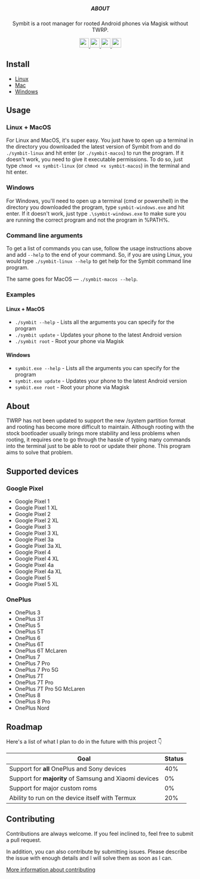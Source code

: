 <p align='center'>
  <h5 align='center'>ABOUT</h5>
  <p align='center'>
    Symbit is a root manager for rooted Android phones via Magisk without TWRP.
  </p>
</p>

<p align='center'>
  <a href='https://example.com'>
    <img src='https://img.shields.io/badge/stability-experimental-orange?style=for-the-badge' height='25'>
  </a>
  <a href='https://github.com/raphtlw/zorin/pulls'>
    <img src="https://img.shields.io/badge/PR's-welcome-limegreen?style=for-the-badge&logo=github" height='25'>
  </a>
  <a href='https://example.com'>
    <img src='https://img.shields.io/badge/build-success-green?style=for-the-badge' height='25'>
  </a>
  <a href='https://github.com/prettier/prettier'>
    <img src='https://img.shields.io/badge/code_style-prettier-ff69b4.svg?style=for-the-badge' height='25'>
  </a>
</p>

## Install

- [Linux](https://github.com/raphtlw/symbit/releases/latest/download/linux.zip)
- [Mac](https://github.com/raphtlw/symbit/releases/latest/download/macos.zip)
- [Windows](https://github.com/raphtlw/symbit/releases/latest/download/windows.zip)

## Usage

### Linux + MacOS

For Linux and MacOS, it's super easy. You just have to open up a terminal in the directory you downloaded the latest version of Symbit from and do `./symbit-linux` and hit enter (or `./symbit-macos`) to run the program. If it doesn't work, you need to give it executable permissions. To do so, just type `chmod +x symbit-linux` (or `chmod +x symbit-macos`) in the terminal and hit enter.

### Windows

For Windows, you'll need to open up a terminal (cmd or powershell) in the directory you downloaded the program, type `symbit-windows.exe` and hit enter. If it doesn't work, just type `.\symbit-windows.exe` to make sure you are running the correct program and not the program in %PATH%.

### Command line arguments

To get a list of commands you can use, follow the usage instructions above and add `--help` to the end of your command. So, if you are using Linux, you would type `./symbit-linux --help` to get help for the Symbit command line program.

The same goes for MacOS &mdash; `./symbit-macos --help`.

### Examples

#### Linux + MacOS

- `./symbit --help` - Lists all the arguments you can specify for the program
- `./symbit update` - Updates your phone to the latest Android version
- `./symbit root` - Root your phone via Magisk

#### Windows

- `symbit.exe --help` - Lists all the arguments you can specify for the program
- `symbit.exe update` - Updates your phone to the latest Android version
- `symbit.exe root` - Root your phone via Magisk

## About

TWRP has not been updated to support the new /system partition format and rooting has become more difficult to maintain. Although rooting with the stock bootloader usually brings more stability and less problems when rooting, it requires one to go through the hassle of typing many commands into the terminal just to be able to root or update their phone. This program aims to solve that problem.

## Supported devices

### Google Pixel

- Google Pixel 1
- Google Pixel 1 XL
- Google Pixel 2
- Google Pixel 2 XL
- Google Pixel 3
- Google Pixel 3 XL
- Google Pixel 3a
- Google Pixel 3a XL
- Google Pixel 4
- Google Pixel 4 XL
- Google Pixel 4a
- Google Pixel 4a XL
- Google Pixel 5
- Google Pixel 5 XL

### OnePlus

- OnePlus 3
- OnePlus 3T
- OnePlus 5
- OnePlus 5T
- OnePlus 6
- OnePlus 6T
- OnePlus 6T McLaren
- OnePlus 7
- OnePlus 7 Pro
- OnePlus 7 Pro 5G
- OnePlus 7T
- OnePlus 7T Pro
- OnePlus 7T Pro 5G McLaren
- OnePlus 8
- OnePlus 8 Pro
- OnePlus Nord

## Roadmap

Here's a list of what I plan to do in the future with this project 👇

| Goal                                                   | Status |
| ------------------------------------------------------ | ------ |
| Support for **all** OnePlus and Sony devices           | 40%    |
| Support for **majority** of Samsung and Xiaomi devices | 0%     |
| Support for major custom roms                          | 0%     |
| Ability to run on the device itself with Termux        | 20%    |

## Contributing

Contributions are always welcome. If you feel inclined to, feel free to submit a pull request.

In addition, you can also contribute by submitting issues. Please describe the issue with enough details and I will solve them as soon as I can.

[More information about contributing](https://github.com/raphtlw/symbit/blob/master/CONTRIBUTING.md)
